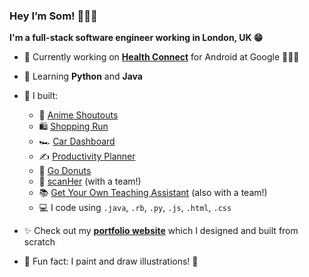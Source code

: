 ### Hey I’m Som! 👩🏾‍💻
**I'm a full-stack software engineer working in London, UK 😁**

- 🦾 Currently working on **[Health Connect](https://developer.android.com/health-and-fitness/guides/health-connect)** for Android at Google 🏃🏾‍♀️
- 🌱 Learning **Python** and **Java**
- 🚀 I built:
    - 🧃 [Anime Shoutouts](https://anime-shoutouts.vercel.app/)
    - 🛍 [Shopping Run](https://github.com/somunachima/shopping-run/tree/main) 
    - 🏎 [Car Dashboard](https://car-dashboard-ten.vercel.app/) 
    - ✍️ [Productivity Planner](https://productivity-planner-sigma.vercel.app/) 
    - 🍩 [Go Donuts](https://somunachima.github.io/threejs-donut/)
    - 🩻   [scanHer](https://www.scanher.co.uk/) (with a team!)
    - 📚 [Get Your Own Teaching Assistant](https://github.com/AranSeehra/gyota) (also with a team!)
    - 💻 I code using `.java`, `.rb`, `.py`, `.js`, `.html`, `.css` 
    
- ✨ Check out my [**portfolio website**](https://www.somunachima.com/) which I designed and built from scratch
- 🤗 Fun fact: I paint and draw illustrations! 🎨  
